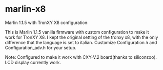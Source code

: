 # marlin-x8
Marlin 1.1.5 with TronXY X8 configuration 

This is Marlin 1.1.5 vanilla firmware with custom configuration to make it work for TronXY X8.
I kept the original setting of the tronxy x8, with the only difference that the language is set to italian.
Customize Configuration.h and Configuration_adv.h for your setup.

Note:
Configured to make it work with CXY-V.2 board(thanks to siliconzoo).
LCD display currently work.
